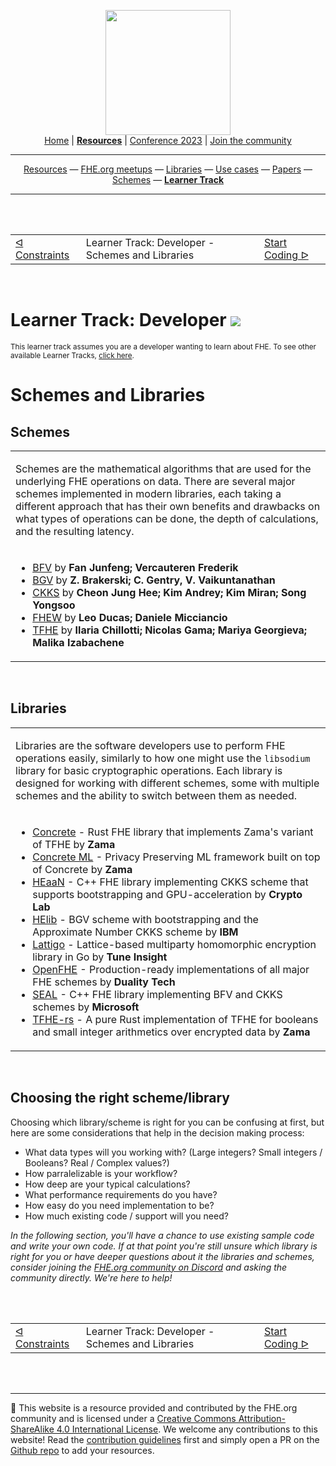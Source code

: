 <!-- Main header navigation -->
<p align="center">
  <img width="200" src="https://user-images.githubusercontent.com/5758427/180978488-db825482-5a58-4c7c-9589-c494a6f0be04.png"><br/>
  <a href="https://fhe-org.github.io">Home</a> | <a href="https://fhe-org.github.io/resources"><b>Resources</b></a> | <a href="https://fhe-org.github.io/conferences/conference-2023/home">Conference 2023</a> | <a href="https://fhe-org.github.io/community">Join the community</a>
</p>
<hr/>
<!-- /Main header navigation -->

<!-- Resource categories links -->
<p align="center">
  <a href="https://fhe-org.github.io/resources">Resources</a>
  —
  <a href="https://fhe-org.github.io/meetups">FHE.org meetups</a>
  —
  <a href="https://fhe-org.github.io/resources/libraries">Libraries</a>
  —
  <a href="https://fhe-org.github.io/resources/use-cases">Use cases</a>
  —
  <a href="https://fhe-org.github.io/resources/papers">Papers</a>
  —
  <a href="https://fhe-org.github.io/resources/schemes">Schemes</a>
  —
  <a href="https://fhe-org.github.io/resources/learn"><b>Learner Track</b></a>
</p>
<hr/>
<!-- /Resource categories links -->



<br>
<br>


<table align=center>
<tr>
<td><a href="https://github.com/FHE-org/fhe-org.github.io/blob/carrotcypher-patch-1/resources/learn/developer/constraints.md">ᐊ Constraints</a></td>
<td>Learner Track: Developer - Schemes and Libraries</td>
<td><a href="https://github.com/FHE-org/fhe-org.github.io/blob/carrotcypher-patch-1/resources/learn/developer/get-started-coding.md">Start Coding ᐅ</a></td>
</tr>
</table>


<br>



# Learner Track: Developer [<img src="https://img.shields.io/badge/Edit%20this%20page%20on-Github-lightgrey?style=flat-square">](https://github.com/FHE-org/fhe-org.github.io/blob/main/resources/learm/developer/readme.md)
<sub>This learner track assumes you are a developer wanting to learn about FHE. To see other available Learner Tracks, [click here](https://github.com/FHE-org/fhe-org.github.io/blob/carrotcypher-patch-1/resources/learn/readme.md).</sub>
<br>

# Schemes and Libraries





## Schemes
<table>
<tr>
<td colspan=2>

Schemes are the mathematical algorithms that are used for the underlying FHE operations on data. There are several major schemes implemented in modern libraries, each taking a different approach that has their own benefits and drawbacks on what types of operations can be done, the depth of calculations, and the resulting latency.

</td>
</tr>

<tr>
<td colspan=2>

- [BFV](https://eprint.iacr.org/2012/144) by **Fan Junfeng; Vercauteren Frederik**
- [BGV](https://eprint.iacr.org/2011/277) by **Z. Brakerski; C. Gentry, V. Vaikuntanathan**
- [CKKS](https://link.springer.com/chapter/10.1007/978-3-319-70694-8_15) by **Cheon Jung Hee; Kim Andrey; Kim Miran; Song Yongsoo**
- [FHEW](https://github.com/lducas/FHEW) by **Leo Ducas; Daniele Micciancio**
- [TFHE](https://tfhe.github.io/tfhe/) by **Ilaria Chillotti; Nicolas Gama; Mariya Georgieva; Malika Izabachene**

</td>
</tr>

</table>

<br>

## Libraries

<table>
<tr>
<td colspan=2>

Libraries are the software developers use to perform FHE operations easily, similarly to how one might use the `libsodium` library for basic cryptographic operations. Each library is designed for working with different schemes, some with multiple schemes and the ability to switch between them as needed. 

</td>
</tr>

<tr>
<td colspan=2>

- [Concrete](https://github.com/zama-ai/concrete) - Rust FHE library that implements Zama's variant of TFHE by **Zama**
- [Concrete ML](https://github.com/zama-ai/concrete-ml) - Privacy Preserving ML framework built on top of Concrete by **Zama**
- [HEaaN](https://heaan.it/) - C++ FHE library implementing CKKS scheme that supports bootstrapping and GPU-acceleration by **Crypto Lab**
- [HElib](https://github.com/HomEnc/HElib) - BGV scheme with bootstrapping and the Approximate Number CKKS scheme by **IBM**
- [Lattigo](https://github.com/ldsec/lattigo) - Lattice-based multiparty homomorphic encryption library in Go by **Tune Insight**
- [OpenFHE](https://github.com/openfheorg/openfhe-development) - Production-ready implementations of all major FHE schemes by **Duality Tech**
- [SEAL](https://github.com/microsoft/SEAL) - C++ FHE library implementing BFV and CKKS schemes by **Microsoft**
- [TFHE-rs](https://github.com/zama-ai/tfhe-rs/) - A pure Rust implementation of TFHE for booleans and small integer arithmetics over encrypted data by **Zama**


</td>
</tr>

</table>

<br>


## Choosing the right scheme/library

Choosing which library/scheme is right for you can be confusing at first, but here are some considerations that help in the decision making process:

* What data types will you working with? (Large integers? Small integers / Booleans? Real / Complex values?)
* How parralelizable is your workflow?
* How deep are your typical calculations?
* What performance requirements do you have?
* How easy do you need implementation to be?
* How much existing code / support will you need?

<i>In the following section, you'll have a chance to use existing sample code and write your own code. If at that point you're still unsure which library is right for you or have deeper questions about it the libraries and schemes, consider joining the [FHE.org community on Discord](https://discord.fhe.org) and asking the community directly. We're here to help!</i>




<br>
<br>



<table align=center>
<tr>
<td><a href="https://github.com/FHE-org/fhe-org.github.io/blob/carrotcypher-patch-1/resources/learn/developer/constraints.md">ᐊ Constraints</a></td>
<td>Learner Track: Developer - Schemes and Libraries</td>
<td><a href="https://github.com/FHE-org/fhe-org.github.io/blob/carrotcypher-patch-1/resources/learn/developer/get-started-coding.md">Start Coding ᐅ</a></td>
</tr>
</table>

<br>
<br>



<!--- Footer --->
<hr/>
💙 This website is a resource provided and contributed by the FHE.org community and is licensed under a <a rel="license" href="http://creativecommons.org/licenses/by-sa/4.0/">Creative Commons Attribution-ShareAlike 4.0 International License</a>. We welcome any contributions to this website! Read the <a href="https://fhe-org.github.io/contrib">contribution guidelines</a> first and simply open a PR on the <a href="https://github.com/fhe-org/fhe-org">Github repo</a> to add your resources.
